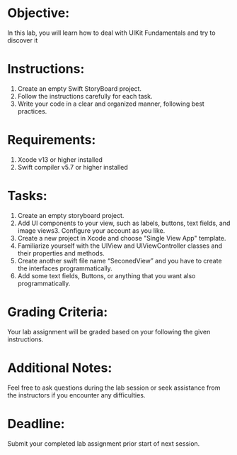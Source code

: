 # Objective:

In this lab, you will learn how to deal with UIKit Fundamentals and try to discover it 

# Instructions:

1. Create an empty Swift StoryBoard project.
2. Follow the instructions carefully for each task.
3. Write your code in a clear and organized manner, following best practices.

# Requirements:

1. Xcode v13 or higher installed
2. Swift compiler v5.7 or higher installed

# Tasks:

  1. Create an empty storyboard project.
2. Add UI components to your view, such as labels, buttons, text fields, and image views3. Configure your account as you like.
3. Create a new project in Xcode and choose "Single View App" template.
4. Familiarize yourself with the UIView and UIViewController classes and their properties and methods.
5. Create another swift file name “SeconedView” and you have to create the interfaces programmatically.
6. Add some text fields, Buttons, or anything that you want also programmatically.

# Grading Criteria:

Your lab assignment will be graded based on your following the given instructions.

# Additional Notes:

Feel free to ask questions during the lab session or seek assistance from the instructors if you encounter any difficulties.

# Deadline:

Submit your completed lab assignment prior start of next session.












